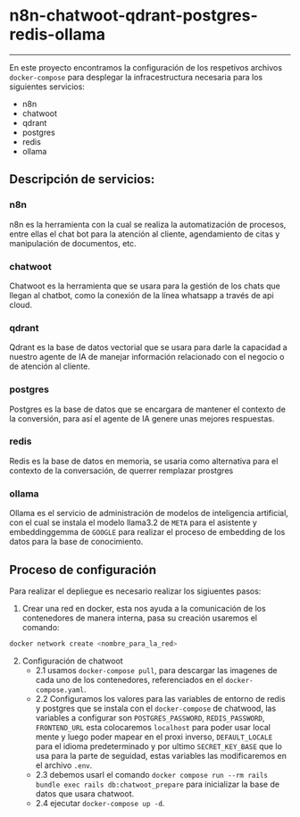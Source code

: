 # n8n-chatwoot-qdrant-postgres-redis-ollama
---

En este proyecto encontramos la configuración de los respetivos archivos `docker-compose` para desplegar la infracestructura necesaria para los siguientes servicios:

- n8n
- chatwoot
- qdrant
- postgres
- redis
- ollama

## Descripción de servicios:

### n8n

n8n es la herramienta con la cual se realiza la automatización de procesos, entre ellas el chat bot para la atención al cliente, agendamiento de citas y manipulación de documentos, etc. 

### chatwoot

Chatwoot es la herramienta que se usara para la gestión de los chats que llegan al chatbot, como la conexión de la línea whatsapp a través de api cloud.

### qdrant

Qdrant es la base de datos vectorial que se usara para darle la capacidad a nuestro agente de IA de manejar información relacionado con el negocio o de atención al cliente.

### postgres

Postgres es la base de datos que se encargara de mantener el contexto de la conversión, para así el agente de IA genere unas mejores respuestas.

### redis

Redis es la base de datos en memoria, se usaria como alternativa para el contexto de la conversación, de querrer remplazar prostgres

### ollama

Ollama es el servicio de administración de modelos de inteligencia artificial, con el cual se instala el modelo llama3.2 de `META` para el asistente y embeddinggemma de `GOOGLE` para realizar el proceso de embedding de los datos para la base de conocimiento.

## Proceso de configuración

Para realizar el depliegue es necesario realizar los sigiuentes pasos:

1. Crear una red en docker, esta nos ayuda a la comunicación de los contenedores de manera interna, pasa su creación usaremos el comando:

``` bash
docker network create <nombre_para_la_red>
```

2. Configuración de chatwoot
    - 2.1 usamos `docker-compose pull`, para descargar las imagenes de cada uno de los contenedores, referenciados en el `docker-compose.yaml`.
    - 2.2 Configuramos los valores para las variables de entorno de redis y postgres que se instala con el `docker-compose` de chatwood, las variables a configurar son `POSTGRES_PASSWORD`, `REDIS_PASSWORD`, `FRONTEND_URL` esta colocaremos `localhost` para poder usar local mente y luego poder mapear en el proxi inverso, `DEFAULT_LOCALE` para el idioma predeterminado y por ultimo `SECRET_KEY_BASE` que lo usa para la parte de seguidad, estas variables las modificaremos en el archivo `.env`.
    - 2.3 debemos usarl el comando `docker compose run --rm rails bundle exec rails db:chatwoot_prepare` para inicializar la base de datos que usara chatwoot.
    - 2.4 ejecutar `docker-compose up -d`.